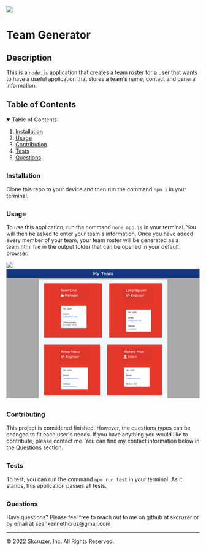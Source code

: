 
<img src='https://img.shields.io/badge/License-Apache 2.0-yellow.svg'>

<h1> Team Generator </h1>
<h2> Description </h2>
<p> This is a <code>node.js</code> application that creates a team roster for a user that wants to have a useful application that stores a team's name, contact and general information. </p>

<h2> Table of Contents </h2>
<details open='open'>
<summary>Table of Contents</summary>
<ol>
<li><a href='#installation'>Installation</a></li>
<li><a href='#usage'>Usage</a></li>
<li><a href='#contribution'>Contribution</a></li>
<li><a href='#tests'>Tests</a></li>
<li><a href='#questions'>Questions</a></li>
</details>

## <h3 id='installation'>Installation</h3>
<p> Clone this repo to your device and then run the command <code>npm i</code> in your terminal. </p>

## <h3 id='usage'>Usage</h3>
<p> To use this application, run the command <code>node app.js</code> in your terminal. You will then be asked to enter your team's information. Once you have added every member of your team, your team roster will be generated as a team.html file in the output folder that can be opened in your default browser. </p>
<img src="./assets/images/team-Generator-Deployment.gif">
<img src="./assets/images/team-Generator-Image.png" width='565px'>

## <h3 id='contributing'>Contributing</h3>
<p> This project is considered finished. However, the questions types can be changed to fit each user's needs. If you have anything you would like to contribute, please contact me. You can find my contact information below in the <a href='#questions'>Questions</a> section. </p>

## <h3 id='testing'>Tests</h3>
<p> To test, you can run the command <code>npm run test</code> in your terminal. As it stands, this application passes all tests. </p>

## <h3 id='questions'>Questions</h3>
<p>Have questions? Please feel free to reach out to me on github at skcruzer or by email at seankennethcruz@gmail.com </p>

- - -
© 2022 Skcruzer, Inc. All Rights Reserved.
